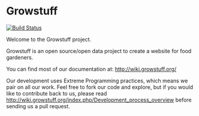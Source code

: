 # Growstuff

[![Build Status](https://travis-ci.org/Growstuff/growstuff.png)](https://travis-ci.org/Growstuff/growstuff)

Welcome to the Growstuff project.

Growstuff is an open source/open data project to create a website for food gardeners.

You can find most of our documentation at: http://wiki.growstuff.org/

Our development uses Extreme Programming practices, which means we pair on all our work.  Feel free to fork our code and explore, but if you would like to contribute back to us,
please read http://wiki.growstuff.org/index.php/Development_process_overview before sending us a pull request.
